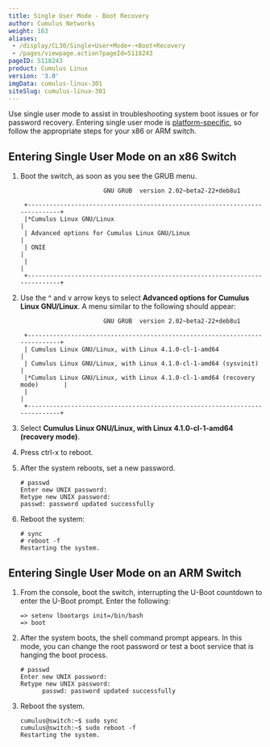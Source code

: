 ```yaml
---
title: Single User Mode - Boot Recovery
author: Cumulus Networks
weight: 163
aliases:
 - /display/CL30/Single+User+Mode+-+Boot+Recovery
 - /pages/viewpage.action?pageId=5118243
pageID: 5118243
product: Cumulus Linux
version: '3.0'
imgData: cumulus-linux-301
siteSlug: cumulus-linux-301
---
```

Use single user mode to assist in troubleshooting system boot issues or
for password recovery. Entering single user mode is
[platform-specific](http://cumulusnetworks.com/hcl/), so follow the
appropriate steps for your x86 or ARM switch.

## <span>Entering Single User Mode on an x86 Switch</span>

1.  Boot the switch, as soon as you see the GRUB menu.
    
    ``` 
                           GNU GRUB  version 2.02~beta2-22+deb8u1
    
     +----------------------------------------------------------------------------+
     |*Cumulus Linux GNU/Linux                                                    | 
     | Advanced options for Cumulus Linux GNU/Linux                               |
     | ONIE                                                                       |
     |                                                                            |
     +----------------------------------------------------------------------------+     
    ```

2.  Use the ^ and v arrow keys to select **Advanced options for Cumulus
    Linux GNU/Linux**. A menu similar to the following should appear:
    
    ``` 
                           GNU GRUB  version 2.02~beta2-22+deb8u1
    
     +----------------------------------------------------------------------------+
     | Cumulus Linux GNU/Linux, with Linux 4.1.0-cl-1-amd64                       | 
     | Cumulus Linux GNU/Linux, with Linux 4.1.0-cl-1-amd64 (sysvinit)            |
     |*Cumulus Linux GNU/Linux, with Linux 4.1.0-cl-1-amd64 (recovery mode)       |
     |                                                                            |
     +----------------------------------------------------------------------------+    
    ```

3.  Select **Cumulus Linux GNU/Linux, with Linux 4.1.0-cl-1-amd64
    (recovery mode)**.

4.  Press ctrl-x to reboot.

5.  After the system reboots, set a new password.
    
        # passwd
        Enter new UNIX password: 
        Retype new UNIX password: 
        passwd: password updated successfully

6.  Reboot the system:
    
    ``` 
    # sync
    # reboot -f
    Restarting the system.    
    ```

## <span>Entering Single User Mode on an ARM Switch</span>

1.  From the console, boot the switch, interrupting the U-Boot countdown
    to enter the U-Boot prompt. Enter the following:
    
        => setenv lbootargs init=/bin/bash  
        => boot

2.  After the system boots, the shell command prompt appears. In this
    mode, you can change the root password or test a boot service that
    is hanging the boot process.
    
        # passwd
        Enter new UNIX password: 
        Retype new UNIX password: 
              passwd: password updated successfully

3.  Reboot the system.
    
        cumulus@switch:~$ sudo sync
        cumulus@switch:~$ sudo reboot -f  
        Restarting the system.
